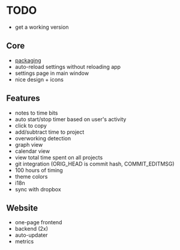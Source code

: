 # TODO
- get a working version

## Core
- [packaging](https://github.com/stephanepericat/toptal-electron-loki-demo)
- auto-reload settings without reloading app
- settings page in main window
- nice design + icons

## Features
- notes to time bits
- auto start/stop timer based on user's activity
- click to copy
- add/subtract time to project
- overworking detection
- graph view
- calendar view
- view total time spent on all projects
- git integration (ORIG_HEAD is commit hash, COMMIT_EDITMSG)
- 100 hours of timing
- theme colors
- i18n
- sync with dropbox

## Website
- one-page frontend
- backend (2x)
- auto-updater
- metrics